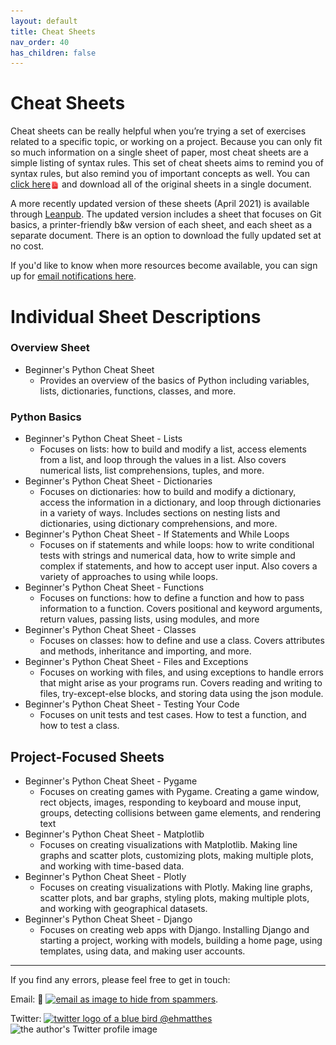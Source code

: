 ```yaml
---
layout: default
title: Cheat Sheets
nav_order: 40
has_children: false
---
```


# Cheat Sheets

Cheat sheets can be really helpful when you’re trying a set of exercises related to a specific topic, or working on a project. Because you can only fit so much information on a single sheet of paper, most cheat sheets are a simple listing of syntax rules. This set of cheat sheets aims to remind you of syntax rules, but also remind you of important concepts as well. You can [click here](https://github.com/ehmatthes/pcc_2e/releases/download/v1.0.1/beginners_python_cheat_sheet_pcc_all.pdf)<img src="https://raw.githubusercontent.com/SUDOCS/static-file/2d77e98b685a1f90b2c8a7a999872f0a9361edc7/icons/bloom/mimetypes/128/application-pdf.svg" title="pdf logo" alt="pdf icon" style="max-height:1em;display:inline-block;vertical-align:middle;"/> and download all of the original sheets in a single document.

A more recently updated version of these sheets (April 2021) is available through [Leanpub](https://leanpub.com/beginners-python-cheat-sheets/). The updated version includes a sheet that focuses on Git basics, a printer-friendly b&w version of each sheet, and each sheet as a separate document. There is an option to download the fully updated set at no cost.

If you'd like to know when more resources become available, you can sign up for [email notifications here](https://emailoctopus.com/lists/95c27296-f1d4-11e9-be00-06b4694bee2a/forms/subscribe).

# Individual Sheet Descriptions

### Overview Sheet

- Beginner's Python Cheat Sheet
    - Provides an overview of the basics of Python including variables, lists, dictionaries, functions, classes, and more.

### Python Basics

- Beginner's Python Cheat Sheet - Lists
    - Focuses on lists: how to build and modify a list, access elements from a list, and loop through the values in a list. Also covers numerical lists, list comprehensions, tuples, and more.
- Beginner's Python Cheat Sheet - Dictionaries
    - Focuses on dictionaries: how to build and modify a dictionary, access the information in a dictionary, and loop through dictionaries in a variety of ways. Includes sections on nesting lists and dictionaries, using dictionary comprehensions, and more.
- Beginner's Python Cheat Sheet - If Statements and While Loops
    - Focuses on if statements and while loops: how to write conditional tests with strings and numerical data, how to write simple and complex if statements, and how to accept user input. Also covers a variety of approaches to using while loops.
- Beginner's Python Cheat Sheet - Functions
    - Focuses on functions: how to define a function and how to pass information to a function. Covers positional and keyword arguments, return values, passing lists, using modules, and more
- Beginner's Python Cheat Sheet - Classes
    - Focuses on classes: how to define and use a class. Covers attributes and methods, inheritance and importing, and more.
- Beginner's Python Cheat Sheet - Files and Exceptions
    - Focuses on working with files, and using exceptions to handle errors that might arise as your programs run. Covers reading and writing to files, try-except-else blocks, and storing data using the json module.
- Beginner's Python Cheat Sheet - Testing Your Code
    - Focuses on unit tests and test cases. How to test a function, and how to test a class.

## Project-Focused Sheets

- Beginner's Python Cheat Sheet - Pygame
    - Focuses on creating games with Pygame. Creating a game window, rect objects, images, responding to keyboard and mouse input, groups, detecting collisions between game elements, and rendering text
- Beginner's Python Cheat Sheet - Matplotlib
    - Focuses on creating visualizations with Matplotlib. Making line graphs and scatter plots, customizing plots, making multiple plots, and working with time-based data.
- Beginner's Python Cheat Sheet - Plotly
    - Focuses on creating visualizations with Plotly. Making line graphs, scatter plots, and bar graphs, styling plots, making multiple plots, and working with geographical datasets.
- Beginner's Python Cheat Sheet - Django
    - Focuses on creating web apps with Django. Installing Django and starting a project, working with models, building a home page, using templates, using data, and making user accounts.

---

If you find any errors, please feel free to get in touch:

 Email: 📧 <a href="javascript:location='mailto:\u0065\u0068\u006d\u0061\u0074\u0074\u0068\u0065\u0073\u0040\u0067\u006d\u0061\u0069\u006c\u002e\u0063\u006f\u006d';void 0"><img  class="email" title="the author's email address as an image to prevent spamming" alt="email as image to hide from spammers" src="{{ '/assets/images/ematthes.svg' | relative_url  }}"/></a>.

Twitter: [<img src="https://raw.githubusercontent.com/johan/svg-cleanups/master/logos/twitter.svg" title="the twitter logo" alt="twitter logo of a blue bird" alt="Twitter logo" width="15"/> @ehmatthes](http://twitter.com/mavjav-edu/)
<img src="https://pbs.twimg.com/profile_images/1153801365543538688/6ZRVUWah.png" title="the author on Twitter" alt="the author's Twitter profile image" width="20vw"/>